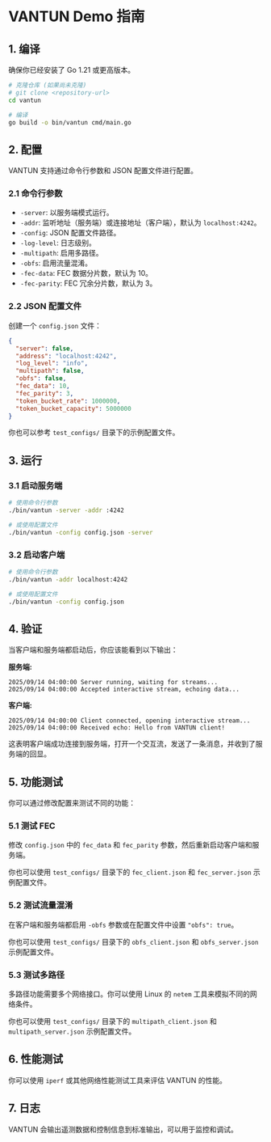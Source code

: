# VANTUN Demo 指南

## 1. 编译

确保你已经安装了 Go 1.21 或更高版本。

```bash
# 克隆仓库 (如果尚未克隆)
# git clone <repository-url>
cd vantun

# 编译
go build -o bin/vantun cmd/main.go
```

## 2. 配置

VANTUN 支持通过命令行参数和 JSON 配置文件进行配置。

### 2.1 命令行参数

- `-server`: 以服务端模式运行。
- `-addr`: 监听地址（服务端）或连接地址（客户端），默认为 `localhost:4242`。
- `-config`: JSON 配置文件路径。
- `-log-level`: 日志级别。
- `-multipath`: 启用多路径。
- `-obfs`: 启用流量混淆。
- `-fec-data`: FEC 数据分片数，默认为 10。
- `-fec-parity`: FEC 冗余分片数，默认为 3。

### 2.2 JSON 配置文件

创建一个 `config.json` 文件：

```json
{
  "server": false,
  "address": "localhost:4242",
  "log_level": "info",
  "multipath": false,
  "obfs": false,
  "fec_data": 10,
  "fec_parity": 3,
  "token_bucket_rate": 1000000,
  "token_bucket_capacity": 5000000
}
```

你也可以参考 `test_configs/` 目录下的示例配置文件。

## 3. 运行

### 3.1 启动服务端

```bash
# 使用命令行参数
./bin/vantun -server -addr :4242

# 或使用配置文件
./bin/vantun -config config.json -server
```

### 3.2 启动客户端

```bash
# 使用命令行参数
./bin/vantun -addr localhost:4242

# 或使用配置文件
./bin/vantun -config config.json
```

## 4. 验证

当客户端和服务端都启动后，你应该能看到以下输出：

**服务端:**
```
2025/09/14 04:00:00 Server running, waiting for streams...
2025/09/14 04:00:00 Accepted interactive stream, echoing data...
```

**客户端:**
```
2025/09/14 04:00:00 Client connected, opening interactive stream...
2025/09/14 04:00:00 Received echo: Hello from VANTUN client!
```

这表明客户端成功连接到服务端，打开一个交互流，发送了一条消息，并收到了服务端的回显。

## 5. 功能测试

你可以通过修改配置来测试不同的功能：

### 5.1 测试 FEC

修改 `config.json` 中的 `fec_data` 和 `fec_parity` 参数，然后重新启动客户端和服务端。

你也可以使用 `test_configs/` 目录下的 `fec_client.json` 和 `fec_server.json` 示例配置文件。

### 5.2 测试流量混淆

在客户端和服务端都启用 `-obfs` 参数或在配置文件中设置 `"obfs": true`。

你也可以使用 `test_configs/` 目录下的 `obfs_client.json` 和 `obfs_server.json` 示例配置文件。

### 5.3 测试多路径

多路径功能需要多个网络接口。你可以使用 Linux 的 `netem` 工具来模拟不同的网络条件。

你也可以使用 `test_configs/` 目录下的 `multipath_client.json` 和 `multipath_server.json` 示例配置文件。

## 6. 性能测试

你可以使用 `iperf` 或其他网络性能测试工具来评估 VANTUN 的性能。

## 7. 日志

VANTUN 会输出遥测数据和控制信息到标准输出，可以用于监控和调试。